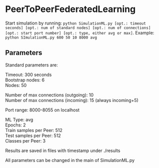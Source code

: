 # PeerToPeerFederatedLearning
Start simulation by running:
`python SimulationML.py [opt.: timeout seconds] [opt.: num of standard nodes] [opt.: num of connections] [opt.: start port number] [opt.: type, either avg or max]`.
Example:
`python SImulationML.py 600 50 10 8000 avg`
## Parameters
Standard parameters are:

Timeout: 300 seconds\
Bootstrap nodes: 6\
Nodes: 50

Number of max connections (outgoing): 10\
Number of max connections (incoming): 15 (always incoming+5)

Port range: 8000-8055 on localhost

ML Type: avg\
Epochs: 2\
Train samples per Peer: 512\
Test samples per Peer: 512\
Classes per Peer: 3

Results are saved in files with timestamp under ./results

All parameters can be changed in the main of SimulationML.py
